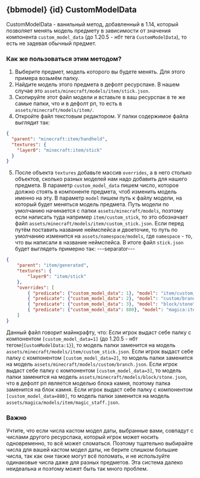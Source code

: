 ## {bbmodel} {id} CustomModelData
CustomModelData - ванильный метод, добавленный в 1.14, который позволяет менять модель предмету в зависимости от значения компонента `custom_model_data` (до 1.20.5 - нбт тега `CustomModelData`), то есть не задевая обычный предмет.

### Как же пользоваться этим методом?
1. Выберите предмет, модель которого вы будете менять. Для этого примера возьмём палку.
2. Найдите модель этого предмета в дефолт ресурспаке. В нашем случае это `assets/minecraft/models/item/stick.json`.
3. Скопируйте этот файл модели и вставьте в ваш ресурспак в те же самые папки, что и в дефолт рп, то есть в `assets/minecraft/models/item/`.
4. Откройте файл текстовым редактором. У палки содержимое файла выглядит так:
```json
{
  "parent": "minecraft:item/handheld",
  "textures": {
    "layer0": "minecraft:item/stick"
  }
}
```
5. После объекта `textures` добавьте массив `overrides`, а в него столько объектов, сколько разных моделей нам надо добавить для нашего предмета. В параметр `custom_model_data` пишем число, которое должно стоять в компоненте предмета, чтоб изменить модель именно на эту. В параметр `model` пишем путь к файлу модели, на который будет меняться модель предмета. Путь модели по умолчанию начинается с папки `assets/minecraft/models`, поэтому если написать туда например `item/custom_stick`, то это обозначает файл `assets/minecraft/models/item/custom_stick.json`. Если перед путём поставить название неймспейса и двоеточие, то путь по умолчанию изменится на `assets/namespace/models`, где `namespace` - то, что вы написали в название неймспейса. В итоге файл `stick.json` будет выглядеть примерно так:
---separator---
```json
{
    "parent": "item/generated",
    "textures": {
        "layer0": "item/stick"
    },
    "overrides": [
        { "predicate": {"custom_model_data": 1}, "model": "item/custom_stick"},
        { "predicate": {"custom_model_data": 2}, "model": "custom/branch"},
        { "predicate": {"custom_model_data": 3}, "model": "block/stone"},
        { "predicate": {"custom_model_data": 880}, "model": "magica:item/magic_staff"}
    ]
}
```
Данный файл говорит майнкрафту, что:
Если игрок выдаст себе палку с компонентом `[custom_model_data=1]` (до 1.20.5 - нбт тегом`{CustomModelData:1}`), то модель палки заменится на модель `assets/minecraft/models/item/custom_stick.json`.
Если игрок выдаст себе палку с компонентом `[custom_model_data=2]`, то модель палки заменится на модель `assets/minecraft/models/custom/branch.json`.
Если игрок выдаст себе палку с компонентом `[custom_model_data=3]`, то модель палки заменится на модель `assets/minecraft/models/block/stone.json`, что в дефолт рп является моделью блока камня, поэтому палка заменится на блок камня.
Если игрок выдаст себе палку с компонентом `[custom_model_data=880]`, то модель палки заменится на модель `assets/magica/models/item/magic_staff.json`.

### Важно
Учтите, что если числа кастом модел даты, выбранные вами, совпадут с числами другого ресурспака, который игрок может носить одновременно, то всё может сломаться. Поэтому тщательно выбирайте числа для вашей кастом модел даты, не берите слишком большие числа, так как они также могут всё поломать, и не используйте одинаковые числа даже для разных предметов. Эта система далеко неидеальна и поэтому может быть так много проблем.